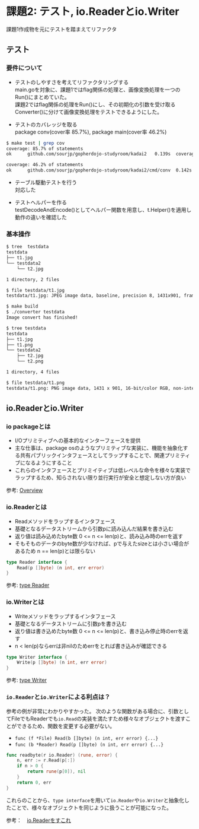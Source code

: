 # 課題2: テスト, io.Readerとio.Writer
課題1作成物を元にテストを踏まえてリファクタ

## テスト
### 要件について
* テストのしやすさを考えてリファクタリングする  
main.goを対象に、課題1ではflag関係の処理と、画像変換処理を一つのRun()にまとめていた。  
課題2ではflag関係の処理をRun()にし、その初期化の引数を受け取るConverter()に分けて画像変換処理をテストできるようにした。

* テストのカバレッジを取る  
package conv(cover率 85.7%), package main(cover率 46.2%)

```bash
$ make test | grep cov
coverage: 85.7% of statements
ok      github.com/sourjp/gopherdojo-studyroom/kadai2   0.139s  coverage: 85.7% of statements

coverage: 46.2% of statements
ok      github.com/sourjp/gopherdojo-studyroom/kadai2/cmd/conv  0.142s  coverage: 46.2% of statements
```

* テーブル駆動テストを行う  
対応した

* テストヘルパーを作る  
testDecodeAndEncode()としてヘルパー関数を用意し、t.Helper()を適用し動作の違いを確認した

### 基本操作
```bash
$ tree  testdata
testdata
├── t1.jpg
└── testdata2
    └── t2.jpg

1 directory, 2 files

$ file testdata/t1.jpg 
testdata/t1.jpg: JPEG image data, baseline, precision 8, 1431x901, frames 3

$ make build
$ ./converter testdata
Image convert has finished!

$ tree testdata
testdata
├── t1.jpg
├── t1.png
└── testdata2
    ├── t2.jpg
    └── t2.png

1 directory, 4 files

$ file testdata/t1.png
testdata/t1.png: PNG image data, 1431 x 901, 16-bit/color RGB, non-interlaced
```

## io.Readerとio.Writer
### io packageとは
* I/Oプリミティブへの基本的なインターフェースを提供
* 主な仕事は、package osのようなプリミティブな実装に、機能を抽象化する共有パブリックインタフェースとしてラップすることで、関連プリミティブになるようにすること
* これらのインタフェースとプリミイティブは低レベルな命令を様々な実装でラップするため、知らされない限り並行実行が安全と想定しない方が良い

参考: [Overview](https://golang.org/pkg/io/#Overview)

### io.Readerとは
* Readメソッドをラップするインタフェース
* 基礎となるデータストリームから引数pに読み込んだ結果を書き込む
* 返り値は読み込めたbyte数 0 <= n <= len(p)と、読み込み時のerrを返す
* そもそものデータのbyte数が少なければ、pで与えたsizeとは小さい場合があるため n == len(p)とは限らない

```go
type Reader interface {
    Read(p []byte) (n int, err error)
}
```

参考: [type Reader](https://golang.org/pkg/io/#Reader)

### io.Writerとは
* Writeメソッドをラップするインタフェース
* 基礎となるデータストリームに引数pを書き込む
* 返り値は書き込めたbyte数 0 <= n <= len(p)と、書き込み停止時のerrを返す
* n < len(p)ならerrは非nilのためerrをとれば書き込みが確認できる

```go
type Writer interface {
    Write(p []byte) (n int, err error)
}
```

参考: [type Writer](https://golang.org/pkg/io/#Writer)

### `io.Reader`と`io.Writer`による利点は？
参考の例が非常にわかりやすかった。
次のような関数がある場合に、引数としてFileでもReaderでも`io.Read`の実装を満たすため様々なオブジェクトを渡すことができるため、関数を変更する必要がない。

* `func (f *File) Read(b []byte) (n int, err error) {...}` 
* `func (b *Reader) Read(p []byte) (n int, err error) {...}`

```go
func readbyte(r io.Reader) (rune, error) {
    n, err := r.Read(p[:])
    if n > 0 {
        return rune(p[0]), nil
    }
    return 0, err
}
```

これらのことから、`type interface`を用いて`io.Reader`や`io.Writer`と抽象化したことで、様々なオブジェクトを同じように扱うことが可能になった。

参考：　[io.Readerをすこれ](https://qiita.com/ktnyt/items/8ede94469ba8b1399b12)
